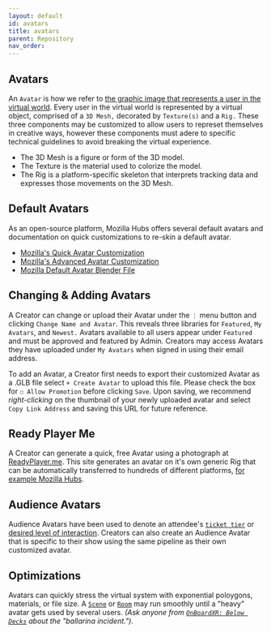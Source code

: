 ```yaml
---
layout: default
id: avatars
title: avatars
parent: Repository
nav_order: 
---
```


## Avatars
An `Avatar` is how we refer to [the graphic image that represents a user in the virtual world](https://www.xrtoday.com/virtual-reality/what-is-an-avatar-in-the-metaverse/). Every user in the virtual world is represented by a virtual object, comprised of a `3D Mesh,` decorated by `Texture(s)` and a `Rig.` These three components may be customized to allow users to represet themselves in creative ways, however these components must adere to specific technical guidelines to avoid breaking the virtual experience.

- The 3D Mesh is a figure or form of the 3D model. 
- The Texture is the material used to colorize the model.
- The Rig is a platform-specific skeleton that interprets tracking data and expresses those movements on the 3D Mesh.

## Default Avatars
As an open-source platform, Mozilla Hubs offers several default avatars and documentation on quick customizations to re-skin a default avatar. 
- [Mozilla's Quick Avatar Customization](https://hubs.mozilla.com/docs/intro-avatars.html)
- [Mozilla's Advanced Avatar Customization](https://hubs.mozilla.com/docs/creators-advanced-avatar-customization.html)
- [Mozilla Default Avatar Blender File](https://github.com/MozillaReality/hubs-avatar-pipelines/tree/master/Blender/AvatarBot)

## Changing & Adding Avatars
A Creator can change or upload their Avatar under the `⋮` menu button and clicking `Change Name and Avatar`. This reveals three libraries for `Featured`, `My Avatars`, and `Newest.` Avatars available to all users appear under `Featured` and must be approved and featured by Admin. Creators may access Avatars they have uploaded under `My Avatars` when signed in using their email address. 

To add an Avatar, a Creator first needs to export their customized Avatar as a .GLB file select `+ Create Avatar` to upload this file. Please check the box for `☐ Allow Promotion` before clicking `Save`. Upon saving, we recommend *right-clicking* on the thumbnail of your newly uploaded avatar and select `Copy Link Address` and saving this URL for future reference.

## Ready Player Me
A Creator can generate a quick, free Avatar using a photograph at [ReadyPlayer.me](https://readyplayer.me/). This site generates an avatar on it's own generic Rig that can be automatically transferred to hundreds of different platforms, [for example Mozilla Hubs](https://blog.readyplayer.me/mozilla-hubs-custom-3d-avatar/).

## Audience Avatars
Audience Avatars have been used to denote an attendee's [`ticket tier`](./glossary-tickets.md/#audience-avatars) or [desired level of interaction](./glossary-tickets.md/#audience-avatars). Creators can also create an Audience Avatar that is specific to their show using the same pipeline as their own customized avatar. 

## Optimizations
Avatars can quickly stress the virtual system with exponential poloygons, materials, or file size. A [`Scene`](./glossary-scene.md) or [`Room`](./glossary-room.md) may run smoothly until a "heavy" avatar gets used by several users. *(Ask anyone from [`OnBoardXR: Below Decks`](./obxr-below-decks.md) about the "ballarina incident.")*.  
